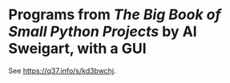 # Programs from *The Big Book of Small Python Projects* by Al Sweigart, with a GUI

See <https://q37.info/s/kd3bwchj>.